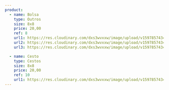 ```yaml
---
product:
  - name: Bolsa
    type: Outros
    size: 8x8
    price: 20,00
    ref: 8
    url1: https://res.cloudinary.com/dxs3wvxxw/image/upload/v1597857434/atelieDaAdri/card1.jpg
    url2: https://res.cloudinary.com/dxs3wvxxw/image/upload/v1597857434/atelieDaAdri/card2.jpg
    url3: https://res.cloudinary.com/dxs3wvxxw/image/upload/v1597857434/atelieDaAdri/card3.jpg

  - name: Cesto
    type: Cestos
    size: 8x8
    price: 20,00
    ref: 10
    url1: https://res.cloudinary.com/dxs3wvxxw/image/upload/v1597857434/atelieDaAdri/card3.jpg
---
```


